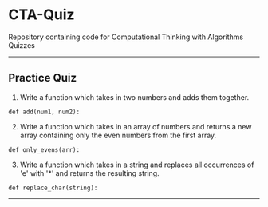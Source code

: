# CTA-Quiz
Repository containing code for Computational Thinking with Algorithms Quizzes
- - - 

## Practice Quiz

1. Write a function which takes in two numbers and adds them together.

``def add(num1, num2):``

2.  Write a function which takes in an array of numbers and returns a new array containing only the even numbers from the first array.

``def only_evens(arr):``

3. Write a function which takes in a string and replaces all occurrences of 'e' with '*' and returns the resulting string.

``def replace_char(string):``
- - -

